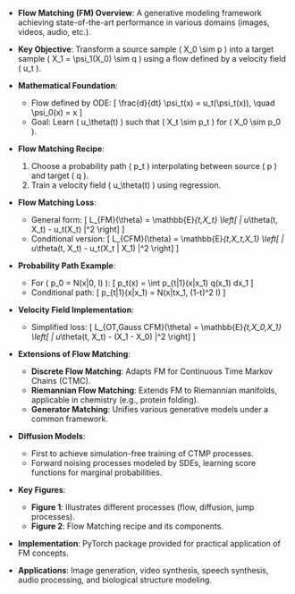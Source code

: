 - **Flow Matching (FM) Overview**: A generative modeling framework achieving state-of-the-art performance in various domains (images, videos, audio, etc.).
  
- **Key Objective**: Transform a source sample \( X_0 \sim p \) into a target sample \( X_1 = \psi_1(X_0) \sim q \) using a flow defined by a velocity field \( u_t \).

- **Mathematical Foundation**: 
  - Flow defined by ODE: 
    \[
    \frac{d}{dt} \psi_t(x) = u_t(\psi_t(x)), \quad \psi_0(x) = x
    \]
  - Goal: Learn \( u_\theta(t) \) such that \( X_t \sim p_t \) for \( X_0 \sim p_0 \).

- **Flow Matching Recipe**:
  1. Choose a probability path \( p_t \) interpolating between source \( p \) and target \( q \).
  2. Train a velocity field \( u_\theta(t) \) using regression.

- **Flow Matching Loss**:
  - General form:
    \[
    L_{FM}(\theta) = \mathbb{E}_{t,X_t} \left[ \| u_\theta(t, X_t) - u_t(X_t) \|^2 \right]
    \]
  - Conditional version:
    \[
    L_{CFM}(\theta) = \mathbb{E}_{t,X_t,X_1} \left[ \| u_\theta(t, X_t) - u_t(X_t | X_1) \|^2 \right]
    \]

- **Probability Path Example**: 
  - For \( p_0 = N(x|0, I) \):
    \[
    p_t(x) = \int p_{t|1}(x|x_1) q(x_1) dx_1
    \]
  - Conditional path:
    \[
    p_{t|1}(x|x_1) = N(x|tx_1, (1-t)^2 I)
    \]

- **Velocity Field Implementation**:
  - Simplified loss:
    \[
    L_{OT,Gauss CFM}(\theta) = \mathbb{E}_{t,X_0,X_1} \left[ \| u_\theta(t, X_t) - (X_1 - X_0) \|^2 \right]
    \]

- **Extensions of Flow Matching**:
  - **Discrete Flow Matching**: Adapts FM for Continuous Time Markov Chains (CTMC).
  - **Riemannian Flow Matching**: Extends FM to Riemannian manifolds, applicable in chemistry (e.g., protein folding).
  - **Generator Matching**: Unifies various generative models under a common framework.

- **Diffusion Models**: 
  - First to achieve simulation-free training of CTMP processes.
  - Forward noising processes modeled by SDEs, learning score functions for marginal probabilities.

- **Key Figures**:
  - **Figure 1**: Illustrates different processes (flow, diffusion, jump processes).
  - **Figure 2**: Flow Matching recipe and its components.

- **Implementation**: PyTorch package provided for practical application of FM concepts.

- **Applications**: Image generation, video synthesis, speech synthesis, audio processing, and biological structure modeling.